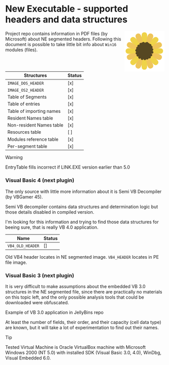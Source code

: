 # New Executable - supported headers and data structures

<img src="assets/sunflower.svg" height="128" width="128" align="right"/>

Project repo contains information in PDF files (by Microsoft)
about NE segmented headers. Following this document is
possible to take little bit info about `Win16` modules (files). 

| Structures               | Status |
|--------------------------|--------|
| `IMAGE_DOS_HEADER`       | [x]    |
| `IMAGE_OS2_HEADER`       | [x]    |
| Table of Segments        | [x]    |
| Table of entries         | [x]    |
| Table of importing names | [x]    |
| Resident Names table     | [x]    |
| Non-resident Names table | [x]    |
| Resources table          | [ ]    |
| Modules reference table  | [x]    |
| Per-segment table        | [x]    |

> [!WARNING]
> EntryTable fills incorrect if LINK.EXE version earlier than 5.0

### Visual Basic 4 (next plugin)

The only source with little more information
about it is Semi VB Decompiler (by VBGamer 45).

Semi VB decompiler contains data structures
and determination logic but those details
disabled in compiled version.

I'm looking for this information and trying to
find those data structures for beeing sure, 
that is really VB 4.0 application. 


| Name                   | Status |
|------------------------|--------|
| `VB4_OLD_HEADER`       | []     |

Old VB4 header locates in NE segmented image. `VB4_HEADER` locates in PE file image. 

### Visual Basic 3 (next plugin)

It is very difficult to make assumptions about the embedded VB 3.0 structures
in the NE segmented file, since
there are practically no materials on this topic left, and the only possible analysis tools that could be downloaded were obfuscated.

Example of VB 3.0 application in JellyBins repo

At least the number of fields, their order, and their capacity (cell data type) are known, but it will take a lot of experimentation to find out their names.

> [!TIP]
> Tested Virtual Machine is Oracle VirtualBox machine with Microsoft Windows 2000 (NT 5.0) with installed SDK (Visual Basic 3.0, 4.0), WinDbg, Visual Embedded 6.0.
